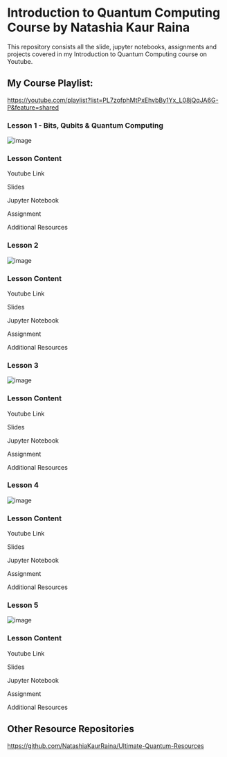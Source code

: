 # Introduction to Quantum Computing Course by Natashia Kaur Raina
This repository consists all the slide, jupyter notebooks, assignments and projects covered in my Introduction to Quantum Computing course on Youtube.

<b><h2>My Course Playlist:</b></h2>

https://youtube.com/playlist?list=PL7zofphMtPxEhvbBy1Yx_L08jQqJA6G-P&feature=shared

<b><h3>Lesson 1 - Bits, Qubits & Quantum Computing</h3></b>

![image]()

<b><h3>Lesson Content</h3></b>

Youtube Link

Slides

Jupyter Notebook

Assignment

Additional Resources

<b><h3>Lesson 2</h3></b>

![image]()

<b><h3>Lesson Content</h3></b>

Youtube Link

Slides

Jupyter Notebook

Assignment

Additional Resources

<b><h3>Lesson 3</h3></b>

![image]()

<b><h3>Lesson Content</h3></b>

Youtube Link

Slides

Jupyter Notebook

Assignment

Additional Resources

<b><h3>Lesson 4</h3></b>

![image]()

<b><h3>Lesson Content</h3></b>

Youtube Link

Slides

Jupyter Notebook

Assignment

Additional Resources

<b><h3>Lesson 5</h3></b>

![image]()

<b><h3>Lesson Content</h3></b>

Youtube Link

Slides

Jupyter Notebook

Assignment

Additional Resources


<b><h2>Other Resource Repositories</b></h2>

https://github.com/NatashiaKaurRaina/Ultimate-Quantum-Resources
